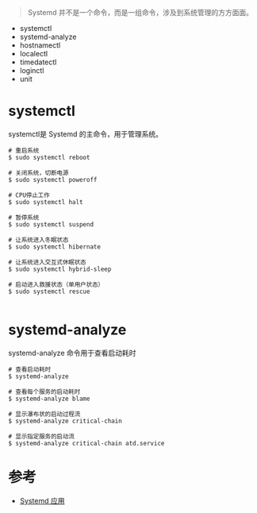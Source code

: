> Systemd 并不是一个命令，而是一组命令，涉及到系统管理的方方面面。

- systemctl
- systemd-analyze
- hostnamectl
- localectl
- timedatectl
- loginctl
- unit

systemctl
===

systemctl是 Systemd 的主命令，用于管理系统。

````
# 重启系统
$ sudo systemctl reboot

# 关闭系统，切断电源
$ sudo systemctl poweroff

# CPU停止工作
$ sudo systemctl halt

# 暂停系统
$ sudo systemctl suspend

# 让系统进入冬眠状态
$ sudo systemctl hibernate

# 让系统进入交互式休眠状态
$ sudo systemctl hybrid-sleep

# 启动进入救援状态（单用户状态）
$ sudo systemctl rescue


````

systemd-analyze
===

systemd-analyze 命令用于查看启动耗时

````
# 查看启动耗时
$ systemd-analyze

# 查看每个服务的启动耗时
$ systemd-analyze blame

# 显示瀑布状的启动过程流
$ systemd-analyze critical-chain

# 显示指定服务的启动流
$ systemd-analyze critical-chain atd.service

````



参考
====
- [Systemd 应用](https://dunwu.github.io/linux-tutorial/linux/ops/systemd.html#_3-1-systemctl)